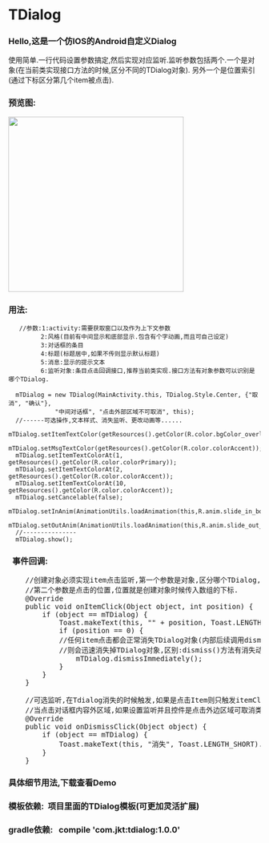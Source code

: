 # TDialog
###  Hello,这是一个仿IOS的Android自定义Dialog
  使用简单.一行代码设置参数搞定,然后实现对应监听.监听参数包括两个.一个是对象(在当前类实现接口方法的时候,区分不同的TDialog对象).
  另外一个是位置索引(通过下标区分第几个item被点击).<br>
###  预览图:<br>
  <img width="350"  src="https://github.com/HoldMyOwn/TDialog/blob/master/preview/all.gif"/><br>
###  用法:
       //参数:1:activity:需要获取窗口以及作为上下文参数
             2:风格(目前有中间显示和底部显示.包含有个字动画,而且可自己设定)
             3:对话框的条目
             4:标题(标题居中,如果不传则显示默认标题)
             5:消息:显示的提示文本
             6:监听对象:条目点击回调接口,推荐当前类实现.接口方法有对象参数可以识别是哪个TDialog.
             
      mTDialog = new TDialog(MainActivity.this, TDialog.Style.Center, {"取消", "确认"},
                 "中间对话框", "点击外部区域不可取消", this);
      //------可选操作,文本样式、消失监听、更改动画等......
      mTDialog.setItemTextColor(getResources().getColor(R.color.bgColor_overlay));
      mTDialog.setMsgTextColor(getResources().getColor(R.color.colorAccent));
      mTDialog.setItemTextColorAt(1, getResources().getColor(R.color.colorPrimary));
      mTDialog.setItemTextColorAt(2, getResources().getColor(R.color.colorAccent));
      mTDialog.setItemTextColorAt(10, getResources().getColor(R.color.colorAccent));
      mTDialog.setCancelable(false);
      mTDialog.setInAnim(AnimationUtils.loadAnimation(this,R.anim.slide_in_bottom1));
      mTDialog.setOutAnim(AnimationUtils.loadAnimation(this,R.anim.slide_out_bottom1))
      //---------------
      mTDialog.show();
###   事件回调:
<pre>
    //创建对象必须实现item点击监听,第一个参数是对象,区分哪个TDialog,
    //第二个参数是点击的位置,位置就是创建对象时候传入数组的下标. 
    @Override
    public void onItemClick(Object object, int position) {
        if (object == mTDialog) {
            Toast.makeText(this, "" + position, Toast.LENGTH_SHORT).show();
            if (position == 0) {
            //任何item点击都会正常消失TDialog对象(内部后续调用dismiss方法),dismissImmediately方法
            //则会迅速消失掉TDialog对象,区别:dismiss()方法有消失动画,动画完毕之后真正消失
                mTDialog.dismissImmediately();
            }
        }
    }
    
    //可选监听,在Tdialog消失的时候触发,如果是点击Item则只触发itemClick回调,不会触发消失回调
    //当点击对话框内容外区域,如果设置监听并且控件是点击外边区域可取消类型.那么触发回调.
    @Override
    public void onDismissClick(Object object) {
        if (object == mTDialog) {
            Toast.makeText(this, "消失", Toast.LENGTH_SHORT).show();
        }
    }
</pre> 
###   具体细节用法,下载查看Demo
###   模板依赖:&nbsp;&nbsp;项目里面的TDialog模板(可更加灵活扩展)
###   gradle依赖:&nbsp;&nbsp;&nbsp;compile&nbsp;'com.jkt:tdialog:1.0.0'

